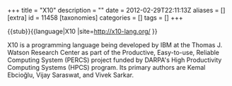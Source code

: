 +++
title = "X10"
description = ""
date = 2012-02-29T22:11:13Z
aliases = []
[extra]
id = 11458
[taxonomies]
categories = []
tags = []
+++

{{stub}}{{language|X10
|site=http://x10-lang.org/
}}

X10 is a programming language being developed by IBM at the Thomas J. Watson Research Center as part of the Productive, Easy-to-use, Reliable Computing System (PERCS) project funded by DARPA's High Productivity Computing Systems (HPCS) program. Its primary authors are Kemal Ebcioğlu, Vijay Saraswat, and Vivek Sarkar.
